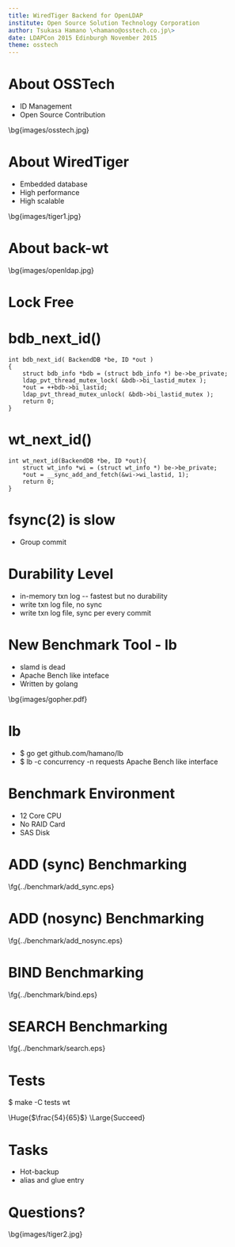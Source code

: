```yaml
---
title: WiredTiger Backend for OpenLDAP
institute: Open Source Solution Technology Corporation
author: Tsukasa Hamano \<hamano@osstech.co.jp\>
date: LDAPCon 2015 Edinburgh November 2015
theme: osstech
---
```

# About OSSTech

- ID Management
- Open Source Contribution

\bg{images/osstech.jpg}

# About WiredTiger

- Embedded database
- High performance
- High scalable

\bg{images/tiger1.jpg}

# About back-wt

\bg{images/openldap.jpg}

# Lock Free

# bdb_next_id()
~~~
int bdb_next_id( BackendDB *be, ID *out )
{
    struct bdb_info *bdb = (struct bdb_info *) be->be_private;
    ldap_pvt_thread_mutex_lock( &bdb->bi_lastid_mutex );
    *out = ++bdb->bi_lastid;
    ldap_pvt_thread_mutex_unlock( &bdb->bi_lastid_mutex );
    return 0;
}
~~~

# wt_next_id()

~~~
int wt_next_id(BackendDB *be, ID *out){
    struct wt_info *wi = (struct wt_info *) be->be_private;
    *out = __sync_add_and_fetch(&wi->wi_lastid, 1);
    return 0;
}
~~~

# fsync(2) is slow

- Group commit

# Durability Level

- in-memory txn log -- fastest but no durability
- write txn log file, no sync
- write txn log file, sync per every commit

# New Benchmark Tool - lb

- slamd is dead
- Apache Bench like inteface
- Written by golang

\bg{images/gopher.pdf}

# lb

- $ go get github.com/hamano/lb
- $ lb -c concurrency -n requests
  Apache Bench like interface

# Benchmark Environment

- 12 Core CPU
- No RAID Card
- SAS Disk

# ADD (sync) Benchmarking

\fg{../benchmark/add_sync.eps}

# ADD (nosync) Benchmarking
\fg{../benchmark/add_nosync.eps}

# BIND Benchmarking
\fg{../benchmark/bind.eps}

# SEARCH Benchmarking
\fg{../benchmark/search.eps}

# Tests

$ make -C tests wt

\Huge{$\frac{54}{65}$}
\Large{Succeed}

# Tasks

- Hot-backup
- alias and glue entry

# Questions?

\bg{images/tiger2.jpg}


